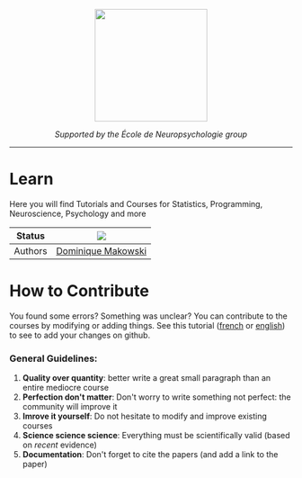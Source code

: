 <p align="center"><img src="https://biblineuropsy.files.wordpress.com/2016/08/n.png" width="200"></p>

*<p align="center">Supported by the École de Neuropsychologie group</p>*

---

# Learn

Here you will find Tutorials and Courses for Statistics, Programming, Neuroscience, Psychology and more

|Status|![](https://img.shields.io/badge/status-open-brightgreen.svg)|
|----------------|---|
|Authors|[Dominique Makowski](https://biblineuropsy.files.wordpress.com/2016/09/cv_dominiquemakowski.pdf)|



# How to Contribute

You found some errors? Something was unclear? You can contribute to the courses by modifying or adding things. See this tutorial ([french](https://github.com/neuropsychology/Courses/blob/master/Programing/Github/Contribute-FR.md) or [english](https://github.com/neuropsychology/Courses/blob/master/Programing/Github/Contribute-EN.md)) to see to add your changes on github.

### General Guidelines:
1. **Quality over quantity**: better write a great small paragraph than an entire mediocre course
2. **Perfection don't matter**: Don't worry to write something not perfect: the community will improve it
3. **Imrove it yourself**: Do not hesitate to modify and improve existing courses
4. **Science science science**: Everything must be scientifically valid (based on *recent* evidence)
5. **Documentation**: Don't forget to cite the papers (and add a link to the paper)



